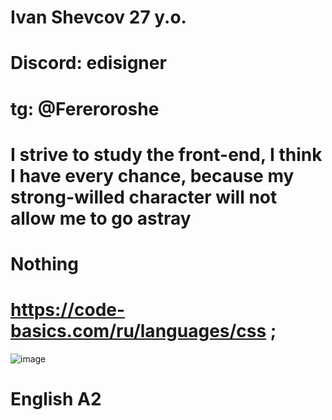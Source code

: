 # Ivan Shevcov 27 y.o. 
# Discord: edisigner
# tg: @Fereroroshe
# I strive to study the front-end, I think I have every chance, because my strong-willed character will not allow me to go astray
# Nothing
# https://code-basics.com/ru/languages/css ; 
![image](https://github.com/Sohatigg/rsschool-cv/assets/146834490/deee4ee3-73f1-4080-82f9-56eddf5a1d6b)
# English A2
